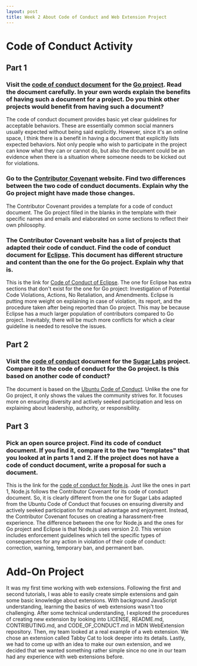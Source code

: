 ```yaml
---
layout: post
title: Week 2 About Code of Conduct and Web Extension Project
---
```


# Code of Conduct Activity
## Part 1
### Visit the [code of conduct document](https://go.dev/conduct) for the [Go project](https://go.dev/). Read the document carefully. In your own words explain the benefits of having such a document for a project. Do you think other projects would benefit from having such a document?
The code of conduct document provides basic yet clear guidelines for acceptable behaviors. These are essentially common social manners usually expected without being said explicitly. However, since it's an online space, I think there is a benefit in having a document that explicitly lists expected behaviors. Not only people who wish to participate in the project can know what they can or cannot do, but also the document could be an evidence when there is a situation where someone needs to be kicked out for violations.

### Go to the [Contributor Covenant](https://www.contributor-covenant.org/version/1/4/code-of-conduct/) website. Find two differences between the two code of conduct documents. Explain why the Go project might have made those changes.
The Contributor Covenant provides a template for a code of conduct document. The Go project filled in the blanks in the template with their specific names and emails and elaborated on some sections to reflect their own philosophy.

### The Contributor Covenant website has a list of projects that adapted their code of conduct. Find the code of conduct document for [Eclipse](https://www.eclipse.org/). This document has different structure and content than the one for the Go project. Explain why that is.
This is the link for [Code of Conduct of Eclipse](https://www.eclipse.org/org/documents/Community_Code_of_Conduct.php). The one for Eclipse has extra sections that don't exist for the one for Go project: Investigation of Potential Code Violations, Actions, No Retaliation, and Amendments. Eclipse is putting more weight on explaining in case of violation, its report, and the procedure taken after being reported than Go project. This may be because Eclipse has a much larger population of contributors compared to Go project. Inevitably, there will be much more conflicts for which a clear guideline is needed to resolve the issues.


## Part 2
### Visit the [code of conduct](https://wiki.sugarlabs.org/go/Sugar_Labs/Legal/Code_of_Conduct) document for the [Sugar Labs](https://www.sugarlabs.org/) project. Compare it to the code of conduct for the Go project. Is this based on another code of conduct?
The document is based on the [Ubuntu Code of Conduct](https://ubuntu.com/community/governance/code-of-conduct). Unlike the one for Go project, it only shows the values the community strives for. It focuses more on ensuring diversity and actively seeked participation and less on explaining about leadership, authority, or responsibility.


## Part 3
### Pick an open source project. Find its code of conduct document. If you find it, compare it to the two "templates" that you looked at in parts 1 and 2. If the project does not have a code of conduct document, write a proposal for such a document.
This is the link for the [code of conduct for Node.js](https://github.com/nodejs/admin/blob/HEAD/CODE_OF_CONDUCT.md). Just like the ones in part 1, Node.js follows the Contributor Covenant for its code of conduct document. So, it is clearly different from the one for Sugar Labs adapted from the Ubuntu Code of Conduct that focuses on ensuring diversity and actively seeked participation for mutual advantage and enjoyment. Instead, the Contributor Covenant focuses on creating a harassment-free experience. The difference between the one for Node.js and the ones for Go project and Eclipse is that Node.js uses version 2.0. This version includes enforcement guidelines which tell the specific types of consequences for any action in violation of their code of conduct: correction, warning, temporary ban, and permanent ban.



# Add-On Project
It was my first time working with web extensions. Following the first and second tutorials, I was able to easily create simple extensions and gain some basic knowledge about extensions. With background JavaScript understanding, learning the basics of web extensions wasn't too challenging. After some technical understanding, I explored the procedures of creating new extension by looking into LICENSE, README.md, CONTRIBUTING.md, and CODE_OF_CONDUCT.md in MDN WebExtension repository. Then, my team looked at a real example of a web extension. We chose an extension called Tabby Cat to look deeper into its details. Lastly, we had to come up with an idea to make our own extension, and we decided that we wanted something rather simple since no one in our team had any experience with web extensions before.